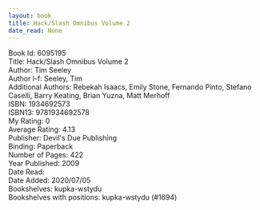 ```yaml
---
layout: book
title: Hack/Slash Omnibus Volume 2
date_read: None
---
```


Book Id: 6095195<br />
Title: Hack/Slash Omnibus Volume 2<br />
Author: Tim Seeley<br />
Author l-f: Seeley, Tim<br />
Additional Authors: Rebekah Isaacs, Emily  Stone, Fernando Pinto, Stefano Caselli, Barry Keating, Brian Yuzna, Matt Merhoff<br />
ISBN: 1934692573<br />
ISBN13: 9781934692578<br />
My Rating: 0<br />
Average Rating: 4.13<br />
Publisher: Devil's Due Publishing<br />
Binding: Paperback<br />
Number of Pages: 422<br />
Year Published: 2009<br />
Date Read: <br />
Date Added: 2020/07/05<br />
Bookshelves: kupka-wstydu<br />
Bookshelves with positions: kupka-wstydu (#1694)<br />

